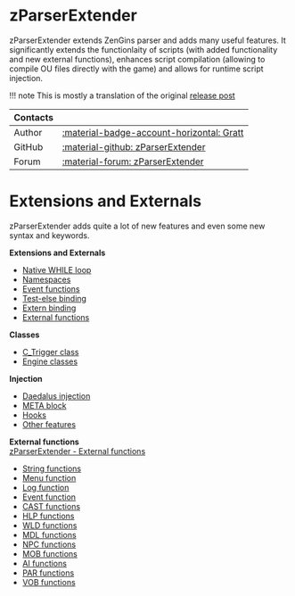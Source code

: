 # zParserExtender
zParserExtender extends ZenGins parser and adds many useful features. It significantly extends the functionlaity of scripts (with added functionality and new external functions), enhances script compilation (allowing to compile OU files directly with the game) and allows for runtime script injection.

!!! note
    This is mostly a translation of the original [release post](https://worldofplayers.ru/threads/41999/)

| Contacts ||
|:---------| :--- |
| Author   | [:material-badge-account-horizontal: Gratt](https://worldofplayers.ru/members/97625/) |
| GitHub   | [:material-github: zParserExtender](https://github.com/Gratt-5r2/zParserExtender)|
| Forum    | [:material-forum: zParserExtender](https://worldofplayers.ru/threads/41999/) |

# Extensions and Externals
zParserExtender adds quite a lot of new features and even some new syntax and keywords.

**Extensions and Externals**
  
- [Native WHILE loop](zPE_while.md)
- [Namespaces](zPE_namespaces.md)
- [Event functions](zPE_events.md)
- [Test-else binding](zPE_testelse.md)
- [Extern binding](zPE_extern.md)
- [External functions](zPE_externals.md)

**Classes**

- [C_Trigger class](zPE_c_trigger.md)
- [Engine classes](zPE_helperclasses.md)

**Injection**
  
- [Daedalus injection](zPE_injection.md)
- [META block](zPE_META.md)
- [Hooks](zPE_hooks.md)
- [Other features](zPE_other.md)

**External functions**  
[zParserExtender -  External functions](externals/index.md)

 - [String functions](externals/zPE_string.md)
 - [Menu function](externals/zPE_menu.md)
 - [Log function](externals/zPE_log.md)
 - [Event function](externals/zPE_eventsandvars.md)
 - [CAST functions](externals/zPE_CAST.md)
 - [HLP functions](externals/zPE_HLP.md)
 - [WLD functions](externals/zPE_WLD.md)
 - [MDL functions](externals/zPE_MDL.md)
 - [NPC functions](externals/zPE_NPC.md)
 - [MOB functions](externals/zPE_MOB.md)
 - [AI functions](externals/zPE_AI.md)
 - [PAR functions](externals/zPE_PAR.md)
 - [VOB functions](externals/zPE_VOB.md)

